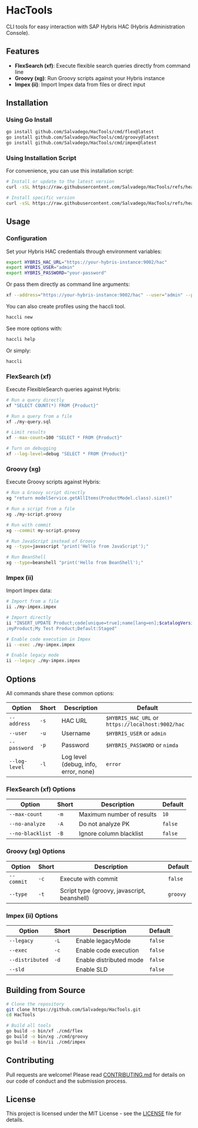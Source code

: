 # HacTools

CLI tools for easy interaction with SAP Hybris HAC (Hybris Administration Console).

## Features

- **FlexSearch (xf)**: Execute flexible search queries directly from command line
- **Groovy (xg)**: Run Groovy scripts against your Hybris instance
- **Impex (ii)**: Import Impex data from files or direct input

## Installation

### Using Go Install

```bash
go install github.com/Salvadego/HacTools/cmd/flex@latest
go install github.com/Salvadego/HacTools/cmd/groovy@latest
go install github.com/Salvadego/HacTools/cmd/impex@latest
```

### Using Installation Script

For convenience, you can use this installation script:

```bash
# Install or update to the latest version
curl -sSL https://raw.githubusercontent.com/Salvadego/HacTools/refs/heads/main/install.sh | bash

# Install specific version
curl -sSL https://raw.githubusercontent.com/Salvadego/HacTools/refs/heads/main/install.sh | bash -s v1.0.0
```

## Usage

### Configuration

Set your Hybris HAC credentials through environment variables:

```bash
export HYBRIS_HAC_URL="https://your-hybris-instance:9002/hac"
export HYBRIS_USER="admin"
export HYBRIS_PASSWORD="your-password"
```

Or pass them directly as command line arguments:

```bash
xf --address="https://your-hybris-instance:9002/hac" --user="admin" --password="your-password" "SELECT * FROM {Product}"
```

You can also create profiles using the haccli tool.

```bash
haccli new
```

See more options with:
```bash
haccli help
```

Or simply:
```bash
haccli
```

### FlexSearch (xf)

Execute FlexibleSearch queries against Hybris:

```bash
# Run a query directly
xf "SELECT COUNT(*) FROM {Product}"

# Run a query from a file
xf ./my-query.sql

# Limit results
xf --max-count=100 "SELECT * FROM {Product}"

# Turn on debugging
xf --log-level=debug "SELECT * FROM {Product}"
```

### Groovy (xg)

Execute Groovy scripts against Hybris:

```bash
# Run a Groovy script directly
xg "return modelService.getAllItems(ProductModel.class).size()"

# Run a script from a file
xg ./my-script.groovy

# Run with commit
xg --commit my-script.groovy

# Run JavaScript instead of Groovy
xg --type=javascript "print('Hello from JavaScript');"

# Run BeanShell
xg --type=beanshell "print('Hello from BeanShell');"
```

### Impex (ii)

Import Impex data:

```bash
# Import from a file
ii ./my-impex.impex

# Import directly
ii "INSERT_UPDATE Product;code[unique=true];name[lang=en];$catalogVersion
;myProduct;My Test Product;Default:Staged"

# Enable code execution in Impex
ii --exec ./my-impex.impex

# Enable legacy mode
ii --legacy ./my-impex.impex
```

## Options

All commands share these common options:

| Option | Short | Description | Default |
|--------|-------|-------------|---------|
| `--address` | `-s` | HAC URL | `$HYBRIS_HAC_URL` or `https://localhost:9002/hac` |
| `--user` | `-u` | Username | `$HYBRIS_USER` or `admin` |
| `--password` | `-p` | Password | `$HYBRIS_PASSWORD` or `nimda` |
| `--log-level` | `-l` | Log level (debug, info, error, none) | `error` |

### FlexSearch (xf) Options

| Option | Short | Description | Default |
|--------|-------|-------------|---------|
| `--max-count` | `-m` | Maximum number of results | `10` |
| `--no-analyze` | `-A` | Do not analyze PK | `false` |
| `--no-blacklist` | `-B` | Ignore column blacklist | `false` |

### Groovy (xg) Options

| Option | Short | Description | Default |
|--------|-------|-------------|---------|
| `--commit` | `-c` | Execute with commit | `false` |
| `--type` | `-t` | Script type (groovy, javascript, beanshell) | `groovy` |

### Impex (ii) Options

| Option | Short | Description | Default |
|--------|-------|-------------|---------|
| `--legacy` | `-L` | Enable legacyMode | `false` |
| `--exec` | `-c` | Enable code execution | `false` |
| `--distributed` | `-d` | Enable distributed mode | `false` |
| `--sld` | ` ` | Enable SLD | `false` |

## Building from Source

```bash
# Clone the repository
git clone https://github.com/Salvadego/HacTools.git
cd HacTools

# Build all tools
go build -o bin/xf ./cmd/flex
go build -o bin/xg ./cmd/groovy
go build -o bin/ii ./cmd/impex
```

## Contributing

Pull requests are welcome! Please read [CONTRIBUTING.md](CONTRIBUTING.md) for details on our code of conduct and the submission process.

## License

This project is licensed under the MIT License - see the [LICENSE](LICENSE) file for details.
